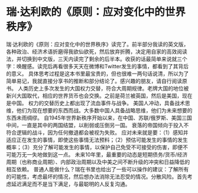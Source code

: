 # 瑞·达利欧的《原则：应对变化中的世界秩序》

瑞·达利欧的《原则：应对变化中的世界秩序》读完了。前半部分我读的英文版，各种政治、经济术语折磨得我欲仙欲死，然后放弃折腾，决定用自家的高效阅读法，并切换到中文版，三天内读完了剩余的后半本。收获的话最简单来说就三个字：唤醒感。读完后再看很多天天在微博和Twitter发生的事情，都看到了其背后的意义。
具体思考过程是这本书里最宝贵的，但也很难一两句话说清，所以为了简单易记，我就直接分享书的推断和部分结论了。感兴趣的朋友，请自行阅读原书。
人类历史上多次发生的大国权力交替，符合大周期规律。老牌大国的地位被新兴大国取代，相应的世界货币也会交换。之前是荷兰被英国，然后是美国，现在是中国。
权力的交替历史上都出现了流血事件与战争。
美国人冲动，具备战术思维，他们为现在想要的东西而战。大多数中国人具备战略思维，他们为未来想要的东西未雨绸缪。
自1945年世界新秩序开始以来，在中国、苏联/俄罗斯、美国三国中间，一直是其中的两国结盟，以削弱或压倒另一国。
衰落的帝国倾向于投入不符合逻辑的战斗，因为任何撤退都会被视为失败。
应对未来就是要：（1）感知并适应正在发生的事情，即使这些事情无法预料；（2）预估可能发生的事情的发生概率；（3）充分了解可能发生的事情，以保护自己免受不可接受的伤害，即便不可能万无一失地做到这一点。
未来10年里，最重要的动态是短期债务/货币/经济周期（也称商业周期）、内部政治周期以及中美之间不断升级的冲突和日益降低的相互依赖。
普通人能做什么？瑞在书里也给出了一些可以操作的建议：了解所有的可能性，考虑最坏的情况，然后想办法消除无法忍受的情况。分散风险。首先考虑延迟满足而不是当下满足，与最聪明的人反复沟通。